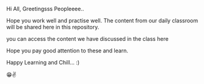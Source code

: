 Hi All, Greetingsss  Peopleeee..

Hope you work well and practise well. The content from our daily classroom will be shared here in this repository.

you can access the content we have discussed in the class here 

Hope you pay good attention to these and learn.

Happy Learning and Chill... :)

😁✌️
